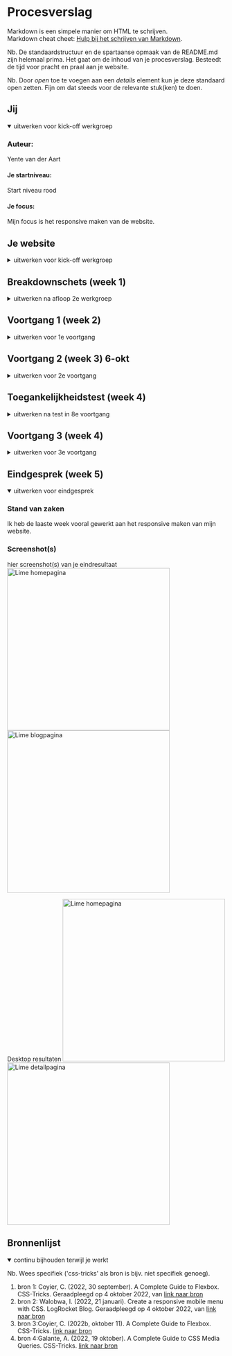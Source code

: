 # Procesverslag
Markdown is een simpele manier om HTML te schrijven.  
Markdown cheat cheet: [Hulp bij het schrijven van Markdown](https://github.com/adam-p/markdown-here/wiki/Markdown-Cheatsheet).

Nb. De standaardstructuur en de spartaanse opmaak van de README.md zijn helemaal prima. Het gaat om de inhoud van je procesverslag. Besteedt de tijd voor pracht en praal aan je website.

Nb. Door *open* toe te voegen aan een *details* element kun je deze standaard open zetten. Fijn om dat steeds voor de relevante stuk(ken) te doen.





## Jij

<details open>
<summary>uitwerken voor kick-off werkgroep</summary>

### Auteur:
Yente van der Aart

#### Je startniveau:
Start niveau rood

#### Je focus:
Mijn focus is het responsive maken van de website.
 
</details>





## Je website

<details sluit>
<summary>uitwerken voor kick-off werkgroep</summary>

### Je opdracht:
<a href="https://www.li.me/">Lime vehicles website</a>

#### Screenshot(s) van de eerste pagina (small screen): 
Homepagina 

<img src="images/FullLimeHomePageMobile.png" width="375px" alt="Lime homepagina"> 

#### Screenshot(s) van de tweede pagina (small screen):
Detailpagina 
<img src="images/FullLimeDetailPageMobile.png" width="375px" alt="Lime blogpagina">
</details>





## Breakdownschets (week 1)

<details sluit>
<summary>uitwerken na afloop 2e werkgroep</summary>

### de homepagina: 
<img src="images/breakdown-schets-homePagina-mobiel.png" width="375px" alt="breakdown van de homepagina">

### detailpagina: 
<img src="images/breakdown-schets-detailPagina-mobiel.png" width="375px" alt="breakdown van de blogpagina">

</details>





## Voortgang 1 (week 2)

<details sluit>
<summary>uitwerken voor 1e voortgang</summary>

### Stand van zaken
Lastige HTML bij menu toggle button
<img src="images/Schermafbeelding%202022-09-21%20om%2020.43.15.png" width="375px" alt="screenshot van menu toggle">
<img src="images/ScreenMenuToggleHtml.png" width="375px" alt="Html code van menu toggle">

### Agenda voor meeting 22 sept '22
Groep C1

| Emile             | Tijn                         | Tufan        | Robin            | Yente 
| ---               | ---                          | ---          | ---              | ---
| (14min)           | (14 min)                     | (14min)      | (14min)          | (14min)
| Code laten zien   | Breakdown schets controleren.| header       | breakdown        | Code laten zien + controleren
|                   |                              |              | articles         | 
|                   | 2 vragen over web.           |              |                  |

### Verslag van meeting
hier na afloop snel de uitkomsten van de meeting vastleggen

- Maak van language button een lijst met radio buttons.
- 
- 
- ...

</details>





## Voortgang 2 (week 3) 6-okt

<details sluit>
<summary>uitwerken voor 2e voortgang</summary>

### Stand van zaken
Dit zijn mijn schetsen die ik van te voren heb gemaakt, waardoor het gemakkelijker was om te beginnen aan het schrijven van mijn css.  
<p>Afbeelding 1: schets van 2e deel van homepagina.</p>
<img src="images/2eDeelHomepage.JPG" width="375px" alt="homepagina ccs schets">
[code testen in codepen voor 3e deel van home pagina](https://codepen.io/yentevdaart/pen/JjvBwKd)
<p>Afbeelding 2: schets van 3e deel van homepagina</p>
<img src="images/3eDeelHomepage.JPG" width="375px" alt="homepagina ccs schets">
[code testen in codepen voor 4e deel van home pagina](https://codepen.io/yentevdaart/pen/ExLzKqG)
<p>Afbeelding 3: schets van 4e deel van homepagina</p>
<img src="images/4eDeelHomepage.JPG" width="375px" alt="homepagina ccs schets">


### Agenda voor meeting
Groep C1

| Emile          | Tijn               | Tufan        | Robin               | Yente 
| ---            | ---                | ---          | ---                 | ---
| dit bespreken  | header sticky      | wann z-index toepassen    | button in nav       |css issiues oplossen
| en dat ook nog | video als achtergrond|              | hamburger/zoekbalk  |
| ...            | ...                | ...          | ...                 |


### Verslag van meeting
hier na afloop snel de uitkomsten van de meeting vastleggen

- z-index aanpassen want er bestaat geen z-indez van -1 
- border geven aan buttons aan hero image, border-style toevoegen. 
- Hero image in je header weergeven i.p.v. in main.
- 1ste section weg halen omdat daar geen h2 in zit. 

</details>





## Toegankelijkheidstest (week 4)

<details sluit>
<summary>uitwerken na test in 8e voortgang</summary>

### Bevindingen
Lijst met je bevindingen die in de test naar voren kwamen:
<ol> 
<li>Bij veel zichts beperkingen waren de stukken tekst op de website te klein om te lezen.</li>
<li>Sommigen knoppen waren lastig te onderscheiden met de achtergrond.</li>
<li>De hover kleur is een te kleine verandering, om het verschil duidelijk te zien.</li>
<li>Er is geen darkmode op deze website</li>
</ol>

#### Te kleine tekst
Op te lossen door het vergroten van lettertype.

#### CTA niet goed te gebruiken op mobile versie 
<img src="images/CTAhiding.png" width="375px" alt="call to action te dicht op elkaar ">

Op te lossen door de call to action button onder elkaar te zetten en groter te maken.
Te zien in mijn eind resultaat:
<img src="images/buttonsOnderElkaar.png" width="375px" alt="call to action verbeterd ">

#### Hover kleur te klein verschil 
<img src="images/HoverTinyDiffrence.png" width="375px" alt="hover kleur is 1 tint donkerder">
<img src="images/CTA hover orgineel.png" width="375px" alt="hover kleur is 1 tint donkerder">
Op te lossen door de huidige hover kleur te verplaatsen met een donker grijze hovekleur. 
In mijn versie: <img src="images/CTA hover .png" width="375px" alt="hover kleur is donkerder">

#### Geen darkmode. 

Op te lossen door een darkmode toggle toe te voegen op de website.

</details>





## Voortgang 3 (week 4)

<details sluit>
<summary>uitwerken voor 3e voortgang</summary>

### Stand van zaken
<p>Delen die goed gingen:</p>
- 6e deel van de pagina had ik geen schets voor nodig. <img src="images/6e deel homepagina.png" width="375px" alt="6e deel van homepagina foto">
- Stijlen van footer in css was ook gemakkelijk. 
<p> Dingen die lastig waren: </p>
- Carousel werkend maken in eigen code was lastig doordat ik sommigen lagen een z-index had gegeven. Er was hierdoor geen overflow waardoor de lijst elementen niet verborgen werden.
- De language button maken en ervoor zorgen dat de overlay niet over de andere content ging bleef staan ookal was hij niet zichtbaar. [Test in Codepen:language button maken](https://codepen.io/yentevdaart/pen/ZEREBvE)
had eerst geprobeert om de opacity 0 te geven wanneer de overlay niet zichtbaar moest zijn. Dit zorgde ervoor dat mijn carousels niet meer werkte. Dit heb ik uiteindelijk kunnen oplossen door display: none te gebruiken wanneer de overlay niet zichtbaar hoefde te zijn. Wanneer de button actief was, de overlay een display:block te geven. [Test in Codepen:language button werkend maken met js.](https://codepen.io/yentevdaart/pen/yLELgxb")
- Dropdown in de footer van de pagina laten werken is nog steeds een lastig puntje. [Link naar mijn test in Codepen](https://codepen.io/yentevdaart/pen/wvXvzgJ")

### Agenda voor meeting
Groep C1

| Emile          | Tijn               | Tufan        | Robin            | Yente 
| ---            | ---                | ---          | ---              | ---
| dit bespreken  | detail pagina breakdown          | en ik dit    | en dan ik dat    | Hoe verander je twee elementen door 1 actie met js.
| en dat ook nog |                    | nog een punt | dit wil ik zeker | Hoe bewerk ik een radio button? want input[type="radio"]:checked + label werkt niet.
| ...            | ...                | ...          | ...              |

### Verslag van meeting
hier na afloop snel de uitkomsten van de meeting vastleggen

- html smooth scroling 
- id geven aan radio buttons, input checked = automatisch 1 geselecteerd, br weghalen bij labels door display:block;
- footer aanpassen met button voor span
- ...

</details>





## Eindgesprek (week 5)

<details open>
<summary>uitwerken voor eindgesprek</summary>

### Stand van zaken
Ik heb de laaste week vooral gewerkt aan het responsive maken van mijn website. 

### Screenshot(s)

hier screenshot(s) van je eindresultaat
<img src="images/MobileResultaatHomepagina.png" width="375px" alt="Lime homepagina">
<img src="images/MobileResultaatDetailPagina.png" width="375px" alt="Lime blogpagina">

Desktop resultaten
<img src="images/DesktopHomepageEindresultaat.png" width="375px" alt="Lime homepagina">
<img src="images/DesktopDetailPaginaResultaat.png" width="375px" alt="Lime detailpagina">

</details>



## Bronnenlijst

<details open>
<summary>continu bijhouden terwijl je werkt</summary>

Nb. Wees specifiek ('css-tricks' als bron is bijv. niet specifiek genoeg).

1. bron 1: Coyier, C. (2022, 30 september). A Complete Guide to Flexbox. CSS-Tricks. Geraadpleegd op 4 oktober 2022, van [link naar bron](https://css-tricks.com/snippets/css/a-guide-to-flexbox/)
2. bron 2: Walobwa, I. (2022, 21 januari). Create a responsive mobile menu with CSS. LogRocket Blog. Geraadpleegd op 4 oktober 2022, van [link naar bron](https://blog.logrocket.com/create-responsive-mobile-menu-with-css-no-javascript/)
3. bron 3:Coyier, C. (2022b, oktober 11). A Complete Guide to Flexbox. CSS-Tricks. [link naar bron](https://css-tricks.com/snippets/css/a-guide-to-flexbox/)
4. bron 4:Galante, A. (2022, 19 oktober). A Complete Guide to CSS Media Queries. CSS-Tricks. [link naar bron](https://css-tricks.com/a-complete-guide-to-css-media-queries/)

</details>
